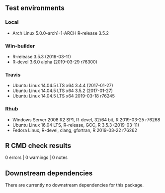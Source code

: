 ## Test environments

### Local
* Arch Linux 5.0.0-arch1-1-ARCH      R-release 3.5.2

### Win-builder
* R-release 3.5.3 (2019-03-11)
* R-devel   3.6.0 alpha (2019-03-29 r76300)

### Travis
* Ubuntu Linux 14.04.5 LTS x64       3.4.4 (2017-01-27)
* Ubuntu Linux 14.04.5 LTS x64       3.5.2 (2017-01-27)
* Ubuntu Linux 14.04.5 LTS x64       2019-03-18 r76245

### Rhub
* Windows Server 2008 R2 SP1, R-devel, 32/64 bit, R 2019-03-25 r76268
* Ubuntu Linux 16.04 LTS, R-release, GCC, R 3.5.3 (2019-03-11)
* Fedora Linux, R-devel, clang, gfortran, R 2019-03-22 r76262

## R CMD check results
0 errors | 0 warnings | 0 notes

## Downstream dependencies
There are currently no downstream dependencies for this package.
